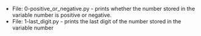 * File: 0-positive_or_negative.py - prints whether the number stored in the variable number is positive or negative.
* File: 1-last_digit.py - prints the last digit of the number stored in the variable number
